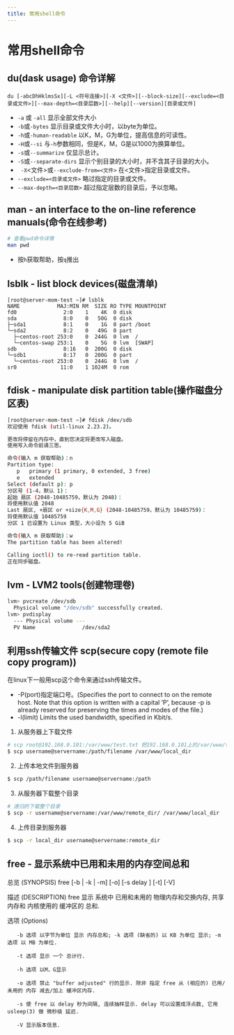 ```yaml
---
title: 常用shell命令
---
```


# 常用shell命令

## du(dask usage) 命令详解

```shell
du [-abcDhHklmsSx][-L <符号连接>][-X <文件>][--block-size][--exclude=<目录或文件>][--max-depth=<目录层数>][--help][--version][目录或文件]
```

* `-a` 或 `-all` 显示全部文件大小
* `-b`或`-bytes`  显示目录或文件大小时，以byte为单位。
* `-h`或`-human-readable`  以K，M，G为单位，提高信息的可读性。
* `-H`或`--si`  与`-h`参数相同，但是K，M，G是以1000为换算单位。
* `-s`或`--summarize`  仅显示总计。
* `-S`或`--separate-dirs`  显示个别目录的大小时，并不含其子目录的大小。
* ` -X`<文件>或`--exclude-from=<文件>`  在<文件>指定目录或文件。
* `--exclude=<目录或文件>`  略过指定的目录或文件。
* `--max-depth=<目录层数>`  超过指定层数的目录后，予以忽略。

## man - an interface to the on-line reference manuals(命令在线参考)

```bash
# 查看pwd命令详情
man pwd
```

- 按`h`获取帮助，按`q`推出

  

## lsblk - list block devices(磁盘清单)



```ba
[root@server-mom-test ~]# lsblk
NAME            MAJ:MIN RM  SIZE RO TYPE MOUNTPOINT
fd0               2:0    1    4K  0 disk 
sda               8:0    0   50G  0 disk 
├─sda1            8:1    0    1G  0 part /boot
└─sda2            8:2    0   49G  0 part 
  ├─centos-root 253:0    0  244G  0 lvm  /
  └─centos-swap 253:1    0    5G  0 lvm  [SWAP]
sdb               8:16   0  200G  0 disk 
└─sdb1            8:17   0  200G  0 part 
  └─centos-root 253:0    0  244G  0 lvm  /
sr0              11:0    1 1024M  0 rom  
```



##  fdisk - manipulate disk partition table(操作磁盘分区表)



```bash
[root@server-mom-test ~]# fdisk /dev/sdb
欢迎使用 fdisk (util-linux 2.23.2)。

更改将停留在内存中，直到您决定将更改写入磁盘。
使用写入命令前请三思。

命令(输入 m 获取帮助)：n
Partition type:
   p   primary (1 primary, 0 extended, 3 free)
   e   extended
Select (default p): p
分区号 (1-4，默认 1)：
起始 扇区 (2048-10485759，默认为 2048)：
将使用默认值 2048
Last 扇区, +扇区 or +size{K,M,G} (2048-10485759，默认为 10485759)：
将使用默认值 10485759
分区 1 已设置为 Linux 类型，大小设为 5 GiB

命令(输入 m 获取帮助)：w
The partition table has been altered!

Calling ioctl() to re-read partition table.
正在同步磁盘。

```



## lvm -  LVM2 tools(创建物理卷)



```bash
lvm> pvcreate /dev/sdb
  Physical volume "/dev/sdb" successfully created.
lvm> pvdisplay
  --- Physical volume ---
  PV Name               /dev/sda2
```



## 利用ssh传输文件 scp(secure copy (remote file copy program))



在linux下一般用scp这个命令来通过ssh传输文件。

* -P(port)指定端口号。(Specifies the port to connect to on the remote host.  Note that this option is written with a capital ‘P’, because -p is already reserved for preserving the times and modes  of the file.)
* -l(limit) Limits the used bandwidth, specified in Kbit/s.

1. 从服务器上下载文件

```bash
# scp root@192.168.0.101:/var/www/test.txt 把192.168.0.101上的/var/www/test.txt 的文件下载到/var/www/local_dir
$ scp username@servername:/path/filename /var/www/local_dir
```

2. 上传本地文件到服务器

```bash
$ scp /path/filename username@servername:/path  
```

3. 从服务器下载整个目录

```bash
# 递归的下载整个目录
$ scp -r username@servername:/var/www/remote_dir/ /var/www/local_dir
```

4. 上传目录到服务器

```bash
$ scp -r local_dir username@servername:remote_dir
```



## free - 显示系统中已用和未用的内存空间总和

总览 (SYNOPSIS)
       free [-b | -k | -m] [-o] [-s delay ] [-t] [-V]

描述 (DESCRIPTION)
       free 显示 系统中 已用和未用的 物理内存和交换内存, 共享内存和 内核使用的 缓冲区的 总和.

选项 (Options)

       -b 选项 以字节为单位 显示 内存总和; -k 选项 (缺省的) 以 KB 为单位 显示; -m 选项 以 MB 为单位.
       
       -t 选项 显示 一个 总计行.
       
       -h 选项 以M，G显示
    
       -o 选项 禁止 "buffer adjusted" 行的显示. 除非 指定 free 从 (相应的) 已用/未用的 内存 减去/加上 缓冲区内存.
    
       -s 使 free 以 delay 秒为间隔, 连续抽样显示. delay 可以设置成浮点数, 它用 usleep(3) 做 微秒级 延迟.
    
       -V 显示版本信息.